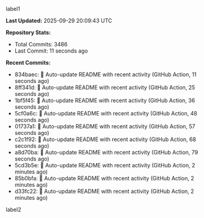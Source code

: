 
label1 
<!-- ACTIVITY_START -->
**Last Updated:** 2025-09-29 20:09:43 UTC

**Repository Stats:**
- Total Commits: 3486
- Last Commit: 11 seconds ago

**Recent Commits:**
- 834baec: 🤖 Auto-update README with recent activity (GitHub Action, 11 seconds ago)
- 8ff341d: 🤖 Auto-update README with recent activity (GitHub Action, 25 seconds ago)
- 1bf5f45: 🤖 Auto-update README with recent activity (GitHub Action, 36 seconds ago)
- 5cf0a6c: 🤖 Auto-update README with recent activity (GitHub Action, 48 seconds ago)
- 01737a1: 🤖 Auto-update README with recent activity (GitHub Action, 57 seconds ago)
- c2c1f92: 🤖 Auto-update README with recent activity (GitHub Action, 68 seconds ago)
- a8d70ba: 🤖 Auto-update README with recent activity (GitHub Action, 79 seconds ago)
- 5cd3b5e: 🤖 Auto-update README with recent activity (GitHub Action, 2 minutes ago)
- 85b0bfa: 🤖 Auto-update README with recent activity (GitHub Action, 2 minutes ago)
- d33fc22: 🤖 Auto-update README with recent activity (GitHub Action, 2 minutes ago)
<!-- ACTIVITY_END -->

label2
